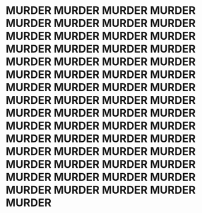 # MURDER MURDER MURDER MURDER MURDER MURDER MURDER MURDER MURDER MURDER MURDER MURDER MURDER MURDER MURDER MURDER MURDER MURDER MURDER MURDER MURDER MURDER MURDER MURDER MURDER MURDER MURDER MURDER MURDER MURDER MURDER MURDER MURDER MURDER MURDER MURDER MURDER MURDER MURDER MURDER MURDER MURDER MURDER MURDER MURDER MURDER MURDER MURDER MURDER MURDER MURDER MURDER MURDER MURDER MURDER MURDER MURDER MURDER MURDER MURDER MURDER 

